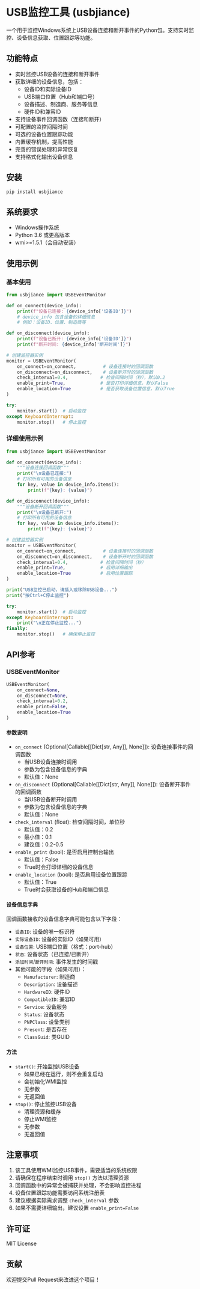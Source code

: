 # USB监控工具 (usbjiance)

一个用于监控Windows系统上USB设备连接和断开事件的Python包。支持实时监控、设备信息获取、位置跟踪等功能。

## 功能特点

- 实时监控USB设备的连接和断开事件
- 获取详细的设备信息，包括：
  - 设备ID和实际设备ID
  - USB端口位置（Hub和端口号）
  - 设备描述、制造商、服务等信息
  - 硬件ID和兼容ID
- 支持设备事件回调函数（连接和断开）
- 可配置的监控间隔时间
- 可选的设备位置跟踪功能
- 内置缓存机制，提高性能
- 完善的错误处理和异常恢复
- 支持格式化输出设备信息

## 安装

```bash
pip install usbjiance
```

## 系统要求

- Windows操作系统
- Python 3.6 或更高版本
- wmi>=1.5.1（会自动安装）

## 使用示例

### 基本使用

```python
from usbjiance import USBEventMonitor

def on_connect(device_info):
    print(f"设备已连接: {device_info['设备ID']}")
    # device_info 包含设备的详细信息
    # 例如：设备ID、位置、制造商等

def on_disconnect(device_info):
    print(f"设备已断开: {device_info['设备ID']}")
    print(f"断开时间: {device_info['断开时间']}")

# 创建监控器实例
monitor = USBEventMonitor(
    on_connect=on_connect,          # 设备连接时的回调函数
    on_disconnect=on_disconnect,    # 设备断开时的回调函数
    check_interval=0.4,            # 检查间隔时间（秒），默认0.2
    enable_print=True,             # 是否打印详细信息，默认False
    enable_location=True           # 是否获取设备位置信息，默认True
)

try:
    monitor.start()  # 启动监控
except KeyboardInterrupt:
    monitor.stop()   # 停止监控
```

### 详细使用示例

```python
from usbjiance import USBEventMonitor

def on_connect(device_info):
    """设备连接回调函数"""
    print("\n设备已连接:")
    # 打印所有可用的设备信息
    for key, value in device_info.items():
        print(f"{key}: {value}")

def on_disconnect(device_info):
    """设备断开回调函数"""
    print("\n设备已断开:")
    # 打印所有可用的设备信息
    for key, value in device_info.items():
        print(f"{key}: {value}")

# 创建监控器实例
monitor = USBEventMonitor(
    on_connect=on_connect,          # 设备连接时的回调函数
    on_disconnect=on_disconnect,    # 设备断开时的回调函数
    check_interval=0.4,            # 检查间隔时间（秒）
    enable_print=True,             # 启用详细输出
    enable_location=True           # 启用位置跟踪
)

print("USB监控已启动，请插入或移除USB设备...")
print("按Ctrl+C停止监控")

try:
    monitor.start()  # 启动监控
except KeyboardInterrupt:
    print("\n正在停止监控...")
finally:
    monitor.stop()   # 确保停止监控
```

## API参考

### USBEventMonitor

```python
USBEventMonitor(
    on_connect=None,
    on_disconnect=None,
    check_interval=0.2,
    enable_print=False,
    enable_location=True
)
```

#### 参数说明

- `on_connect` (Optional[Callable[[Dict[str, Any]], None]]): 设备连接事件的回调函数
  - 当USB设备连接时调用
  - 参数为包含设备信息的字典
  - 默认值：None
- `on_disconnect` (Optional[Callable[[Dict[str, Any]], None]]): 设备断开事件的回调函数
  - 当USB设备断开时调用
  - 参数为包含设备信息的字典
  - 默认值：None
- `check_interval` (float): 检查间隔时间，单位秒
  - 默认值：0.2
  - 最小值：0.1
  - 建议值：0.2-0.5
- `enable_print` (bool): 是否启用控制台输出
  - 默认值：False
  - True时会打印详细的设备信息
- `enable_location` (bool): 是否启用设备位置跟踪
  - 默认值：True
  - True时会获取设备的Hub和端口信息

#### 设备信息字典

回调函数接收的设备信息字典可能包含以下字段：

- `设备ID`: 设备的唯一标识符
- `实际设备ID`: 设备的实际ID（如果可用）
- `设备位置`: USB端口位置（格式：port-hub）
- `状态`: 设备状态（已连接/已断开）
- `添加时间`/`断开时间`: 事件发生的时间戳
- 其他可能的字段（如果可用）：
  - `Manufacturer`: 制造商
  - `Description`: 设备描述
  - `HardwareID`: 硬件ID
  - `CompatibleID`: 兼容ID
  - `Service`: 设备服务
  - `Status`: 设备状态
  - `PNPClass`: 设备类别
  - `Present`: 是否存在
  - `ClassGuid`: 类GUID

#### 方法

- `start()`: 开始监控USB设备
  - 如果已经在运行，则不会重复启动
  - 会初始化WMI监控
  - 无参数
  - 无返回值
- `stop()`: 停止监控USB设备
  - 清理资源和缓存
  - 停止WMI监控
  - 无参数
  - 无返回值

## 注意事项

1. 该工具使用WMI监控USB事件，需要适当的系统权限
2. 请确保在程序结束时调用 `stop()` 方法以清理资源
3. 回调函数中的异常会被捕获并处理，不会影响监控进程
4. 设备位置跟踪功能需要访问系统注册表
5. 建议根据实际需求调整 `check_interval` 参数
6. 如果不需要详细输出，建议设置 `enable_print=False`

## 许可证

MIT License

## 贡献

欢迎提交Pull Request来改进这个项目！ 